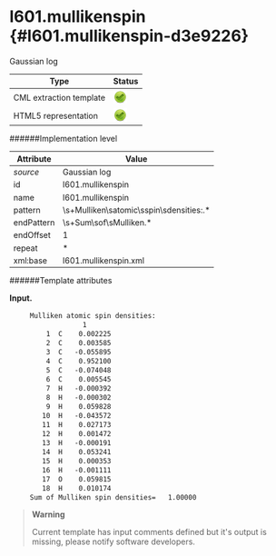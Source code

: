 # l601.mullikenspin {#l601.mullikenspin-d3e9226}

Gaussian log


| Type                                                                                                                                                | Status                                                                                                                                              |
|----|----|
| CML extraction template                                                                                                                             | ![](/imgs/Total.png)                                                                                                                                |
| HTML5 representation                                                                                                                                | ![](/imgs/Total.png)                                                                                                                                |

######Implementation level

| Attribute                                                                                                                                           | Value                                                                                                                                               |
|----|----|
| *source*                                                                                                                                            | Gaussian log                                                                                                                                        |
| id                                                                                                                                                  | l601.mullikenspin                                                                                                                                   |
| name                                                                                                                                                | l601.mullikenspin                                                                                                                                   |
| pattern                                                                                                                                             | \\s+Mulliken\\satomic\\sspin\\sdensities:.\*                                                                                                        |
| endPattern                                                                                                                                          | \\s+Sum\\sof\\sMulliken.\*                                                                                                                          |
| endOffset                                                                                                                                           | 1                                                                                                                                                   |
| repeat                                                                                                                                              | \*                                                                                                                                                  |
| xml:base                                                                                                                                            | l601.mullikenspin.xml                                                                                                                               |

######Template attributes

**Input.**

         Mulliken atomic spin densities:
                      1
             1  C    0.002225
             2  C    0.003585
             3  C   -0.055895
             4  C    0.952100
             5  C   -0.074048
             6  C    0.005545
             7  H   -0.000392
             8  H   -0.000302
             9  H    0.059828
            10  H   -0.043572
            11  H    0.027173
            12  H    0.001472
            13  H   -0.000191
            14  H    0.053241
            15  H    0.000353
            16  H   -0.001111
            17  O    0.059815
            18  H    0.010174
         Sum of Mulliken spin densities=   1.00000
        

> **Warning**
>
> Current template has input comments defined but it\'s output is missing, please notify software developers.
